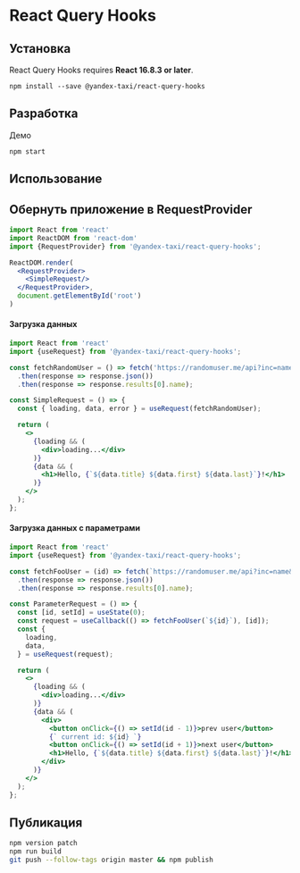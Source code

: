 # React Query Hooks

## Установка

React Query Hooks requires **React 16.8.3 or later**.

```
npm install --save @yandex-taxi/react-query-hooks
```

## Разработка

Демо
```
npm start
```

## Использование

## Обернуть приложение в RequestProvider

```jsx harmony
import React from 'react'
import ReactDOM from 'react-dom'
import {RequestProvider} from '@yandex-taxi/react-query-hooks';

ReactDOM.render(
  <RequestProvider>
    <SimpleRequest/>
  </RequestProvider>,
  document.getElementById('root')
)
```

#### Загрузка данных

```jsx harmony
import React from 'react'
import {useRequest} from '@yandex-taxi/react-query-hooks';

const fetchRandomUser = () => fetch('https://randomuser.me/api?inc=name')
  .then(response => response.json())
  .then(response => response.results[0].name);

const SimpleRequest = () => {
  const { loading, data, error } = useRequest(fetchRandomUser);

  return (
    <>
      {loading && (
        <div>loading...</div>
      )}
      {data && (
        <h1>Hello, {`${data.title} ${data.first} ${data.last}`}!</h1>
      )}
    </>
  );
};
```

#### Загрузка данных с параметрами

```jsx harmony
import React from 'react'
import {useRequest} from '@yandex-taxi/react-query-hooks';

const fetchFooUser = (id) => fetch(`https://randomuser.me/api?inc=name&seed=foo${id}`)
  .then(response => response.json())
  .then(response => response.results[0].name);

const ParameterRequest = () => {
  const [id, setId] = useState(0);
  const request = useCallback(() => fetchFooUser(`${id}`), [id]);
  const {
    loading,
    data,
  } = useRequest(request);

  return (
    <>
      {loading && (
        <div>loading...</div>
      )}
      {data && (
        <div>
          <button onClick={() => setId(id - 1)}>prev user</button>
          {` current id: ${id} `}
          <button onClick={() => setId(id + 1)}>next user</button>
          <h1>Hello, {`${data.title} ${data.first} ${data.last}`}!</h1>
        </div>
      )}
    </>
  );
};
```

## Публикация

```bash
npm version patch
npm run build
git push --follow-tags origin master && npm publish
```
